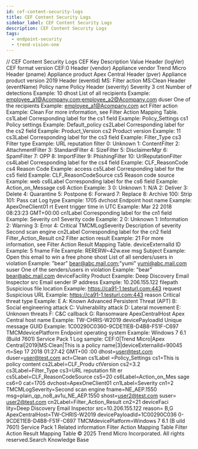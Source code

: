 ```yaml
---
id: cef-content-security-logs
title: CEF Content Security Logs
sidebar_label: CEF Content Security Logs
description: CEF Content Security Logs
tags:
  - endpoint-security
  - trend-vision-one
---
```


/*<![CDATA[*/ $('#title').html($('meta[name=map-description]').attr('content')); /*]]>*/ CEF Content Security Logs CEF Key Description Value Header (logVer) CEF format version CEF:0 Header (vendor) Appliance vendor Trend Micro Header (pname) Appliance product Apex Central Header (pver) Appliance product version 2019 Header (eventid) MS: Filter action MS:Clean Header (eventName) Policy name Policy Header (severity) Severity 3 cnt Number of detections Example: 10 dhost List of all recipients Example: employee_a1@Acompany.com;employee_a2@Acompany.com duser One of the recipients Example: employee_a1@Acompany.com act Filter action Example: Clean For more information, see Filter Action Mapping Table. cs1Label Corresponding label for the cs1 field Example: Policy_Settings cs1 Policy settings Example: Default_policy cs2Label Corresponding label for the cs2 field Example: Product_Version cs2 Product version Example: 11 cs3Label Corresponding label for the cs3 field Example: Filter_Type cs3 Filter type Example: URL reputation filter 0: Unknown 1: ContentFilter 2: AttachmentFilter 3: StandardFilter 4: SizeFilter 5: DisclaimerMgr 6: SpamFilter 7: OPP 8: ImportFilter 9: PhishingFilter 10: UrlReputationFilter cs4Label Corresponding label for the cs4 field Example: CLF_ReasonCode cs4 Reason Code Example: access cs5Label Corresponding label for the cs5 field Example: CLF_ReasonCodeSource cs5 Reason code source Example: web cs6Label Corresponding label for the cs6 field Example: Action_on_Message cs6 Action Example: 3 0: Unknown 1: N/A 2: Deliver 3: Delete 4: Quarantine 5: Postpone 6: Forward 7: Replace 8: Archive 100: Strip 101: Pass cat Log type Example: 1705 dvchost Endpoint host name Example: ApexOneClient01 rt Event trigger time in UTC Example: Mar 22 2018 08:23:23 GMT+00:00 cn1Label Corresponding label for the cn1 field Example: Severity cn1 Severity code Example: 2 0: Unknown 1: Information 2: Warning 3: Error 4: Critical TMCMLogSeverity Description of severity Second scan engine cn2Label Corresponding label for the cn2 field Filter_Action_Result cn2 Filter action result Example: 21 For more information, see Filter Action Result Mapping Table. deviceExternalId ID Example: 5 fname File Example: RERERW~42w.exe msg Subject Example: Open this email to win a free phone shost List of all senders/users in violation Example: "bear" <bear@abc.mail.com>;"yumi" <yumi@abc.mail.com> suser One of the senders/users in violation Example: "bear" <bear@abc.mail.com> deviceFacility Product Example: Deep Discovery Email Inspector src Email sender IP address Example: 10.206.155.122 filepath Suspicious file location Example: https://ca91-1.testurl.com:443 request Suspicious URL Example: https://ca91-1.testurl.com:443 reason Critical threat type Example: E A: Known Advanced Persistent Threat (APT) B: Social engineering attack C: Vulnerability attack D: Lateral movement E: Unknown threats F: C&C callback G: Ransomware ApexCentralHost Apex Central host name Example: TW-CHRIS-W2019 devicePayloadId Unique message GUID Example: 1C00290C0360-9CDE11EB-D4B8-F51F-C697 TMCMdevicePlatform Endpoint operating system Example: Windows 7 6.1 (Build 7601) Service Pack 1 Log sample: CEF:0|Trend Micro|Apex Central|2019|MS:Clean|This is a policy name|3|deviceExternalId=90045 rt=Sep 17 2018 01:27:42 GMT+00 :00 dhost=user@test.com duser=user@test.com act=Clean cs1Label =Policy_Settings cs1=This is policy content cs2Label=CLF_Produ ctVersion cs2=3.2 cs3Label=Filter_Type cs3=URL reputation filt er cs5Label=CLF_ReasonCodeSource cs5=20 cs6Label=Action_on_Mes sage cs6=0 cat=1705 dvchost=ApexOneClient01 cn1Label=Severity cn1=2 TMCMLogSeverity=Second scan engine fname=NE_AEP.1550 msg=plain_qp_no8_av1u_NE_AEP.1550 shost=user2@test.com suser= user2@test.com cn2Label=Filter_Action_Result cn2=21 deviceFaci lity=Deep Discovery Email Inspector src=10.206.155.122 reason= B,G ApexCentralHost=TW-CHRIS-W2019 devicePayloadId=1C00290C036 0-9CDE11EB-D4B8-F51F-C697 TMCMdevicePlatform=Windows 7 6.1 (B uild 7601) Service Pack 1 Related information Filter Action Mapping Table Filter Action Result Mapping Table © 2025 Trend Micro Incorporated. All rights reserved.Search Knowledge Base